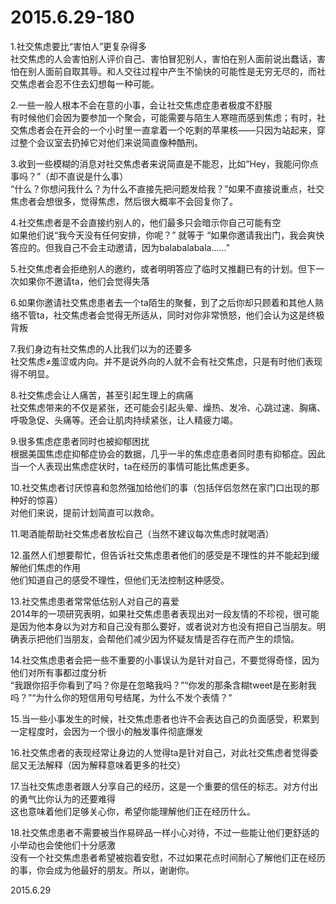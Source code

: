 2015.6.29-180
=============
1.社交焦虑要比“害怕人”更复杂得多  
社交焦虑的人会害怕别人评价自己、害怕冒犯别人，害怕在别人面前说出蠢话，害怕在别人面前自取其辱。和人交往过程中产生不愉快的可能性是无穷无尽的，而社交焦虑者会忍不住去幻想每一种可能。

2.一些一般人根本不会在意的小事，会让社交焦虑症患者极度不舒服  
有时候他们会因为要参加一个聚会，可能需要与陌生人寒暄而感到焦虑；有时，社交焦虑者会在开会的一个小时里一直拿着一个吃剩的苹果核——只因为站起来，穿过整个会议室去扔掉它对他们来说简直像种酷刑。

3.收到一些模糊的消息对社交焦虑者来说简直是不能忍，比如“Hey，我能问你点事吗？”（却不直说是什么事）  
“什么？你想问我什么？为什么不直接先把问题发给我？”如果不直接说重点，社交焦虑者会想很多，觉得焦虑，然后很大概率不会回复你了。

4.社交焦虑者是不会直接约别人的，他们最多只会暗示你自己可能有空  
如果他们说“我今天没有任何安排，你呢？” 就等于 “如果你邀请我出门，我会爽快答应的。但我自己不会主动邀请，因为balabalabala……”

5.社交焦虑者会拒绝别人的邀约，或者明明答应了临时又推翻已有的计划。但下一次如果你不邀请ta，他们会觉得失落

6.如果你邀请社交焦虑患者去一个ta陌生的聚餐，到了之后你却只顾着和其他人熟络不管ta，社交焦虑者会觉得无所适从，同时对你非常愤怒，他们会认为这是终极背叛

7.我们身边有社交焦虑的人比我们以为的还要多  
社交焦虑≠羞涩或内向。并不是说外向的人就不会有社交焦虑，只是有时他们表现得不明显。

8.社交焦虑会让人痛苦，甚至引起生理上的病痛  
社交焦虑带来的不仅是紧张，还可能会引起头晕、燥热、发冷、心跳过速、胸痛、呼吸急促、头痛等。还会让肌肉持续紧张，让人精疲力竭。

9.很多焦虑症患者同时也被抑郁困扰  
根据美国焦虑症抑郁症协会的数据，几乎一半的焦虑症患者同时患有抑郁症。因此当一个人表现出焦虑症状时，ta在经历的事情可能比焦虑更多。

10.社交焦虑者讨厌惊喜和忽然强加给他们的事（包括伴侣忽然在家门口出现的那种好的惊喜）  
对他们来说，提前计划简直可以救命。

11.喝酒能帮助社交焦虑者放松自己（当然不建议每次焦虑时就喝酒）

12.虽然人们想要帮忙，但告诉社交焦虑患者他们的感受是不理性的并不能起到缓解他们焦虑的作用  
他们知道自己的感受不理性，但他们无法控制这种感受。

13.社交焦虑患者常常低估别人对自己的喜爱  
2014年的一项研究表明，如果社交焦虑患者表现出对一段友情的不珍视，很可能是因为他本身以为对方和自己没有那么要好，或者说对方也没有把自己当朋友。明确表示把他们当朋友，会帮他们减少因为怀疑友情是否存在而产生的烦恼。

14.社交焦虑患者会把一些不重要的小事误认为是针对自己，不要觉得奇怪，因为他们对所有事都过度分析  
“我跟你招手你看到了吗？你是在忽略我吗？”“你发的那条含糊tweet是在影射我吗？”“为什么你的短信用句号结尾，为什么不发个表情？”

15.当一些小事发生的时候，社交焦虑患者也许不会表达自己的负面感受，积累到一定程度时，会因为一个很小的触发事件彻底爆发

16.社交焦虑者的表现经常让身边的人觉得ta是针对自己，对此社交焦虑者觉得委屈又无法解释（因为解释意味着更多的社交）

17.当社交焦虑患者跟人分享自己的经历，这是一个重要的信任的标志。对方付出的勇气比你认为的还要难得  
这也意味着他们足够关心你，希望你能理解他们正在经历什么。

18.社交焦虑患者不需要被当作易碎品一样小心对待，不过一些能让他们更舒适的小举动也会使他们十分感激  
没有一个社交焦虑患者希望被抱着安慰，不过如果花点时间耐心了解他们正在经历的事，你会成为他最好的朋友。所以，谢谢你。

2015.6.29